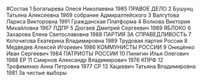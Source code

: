 #Состав
1 Богатырева Олеся Николаевна 1985 ПРАВОЕ ДЕЛО
2 Бушунц Татьяна Алексеевна 1969 собрание Адмиралтейского
3 Валгутова Лариса Викторовна 1991 Гражданская Платформа
4 Волкова Виктория Михайловна 1967 ЛДПР
5 Дюгаев Дмитрий Сергеевич 1989 ЯБЛОКО
6 Захарова Елена Светославовна 1988 ПАРТИЯ ЗА СПРАВЕДЛИВОСТЬ
7 Коточигова Екатерина Владимировна 1989 Трудовая партия России
8 Медведев Алексей Игоревич 1986 КОММУНИСТЫ РОССИИ
9 Онищенко Иван Сергеевич 1984 ПАТРИОТЫ РОССИИ
10 Пинигин Илья Олегович 1988 ЕР
11 Смирнов Александр Владимирович 1976 КПРФ
12 Трофименко Анна Петровна 1977 СР
13 Хацкевич Татьяна Владимировна 1981 За чистые выборы
